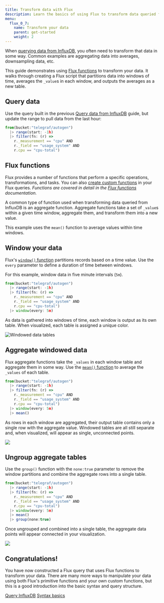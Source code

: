 ```yaml
---
title: Transform data with Flux
description: Learn the basics of using Flux to transform data queried from InfluxDB.
menu:
  flux_0_7:
    name: Transform your data
    parent: get-started
    weight: 2
---
```


When [querying data from InfluxDB](/flux/v0.7/introduction/getting-started/query-influxdb),
you often need to transform that data in some way.
Common examples are aggregating data into averages, downsampling data, etc.

This guide demonstrates using [Flux functions](#) to transform your data.
It walks through creating a Flux script that partitions data into windows of time,
averages the `_value`s in each window, and outputs the averages as a new table.

## Query data
Use the query built in the previous [Query data from InfluxDB](/platform/introduction/getting-started/query-influxdb)
guide, but update the range to pull data from the last hour:

```js
from(bucket:"telegraf/autogen")
  |> range(start: -1h)
  |> filter(fn: (r) =>
    r._measurement == "cpu" AND
    r._field == "usage_system" AND
    r.cpu == "cpu-total")
```

## Flux functions
Flux provides a number of functions that perform a specific operations, transformations, and tasks.
You can also [create custom functions](#) in your Flux queries.
_Functions are covered in detail in the [Flux functions](#) documentation._

A common type of function used when transforming data queried from InfluxDB is an aggregate function.
Aggregate functions take a set of `_value`s within a given time window, aggregate them, and transform
them into a new value.

This example uses the `mean()` function to average values within time windows.

## Window your data
Flux's [`window()` function](#) partitions records based on a time value.
Use the `every` parameter to define a duration of time between windows.

For this example, window data in five minute intervals (`5m`).

```js
from(bucket:"telegraf/autogen")
  |> range(start: -1h)
  |> filter(fn: (r) =>
    r._measurement == "cpu" AND
    r._field == "usage_system" AND
    r.cpu == "cpu-total")
  |> window(every: 5m)
```

As data is gathered into windows of time, each window is output as its own table.
When visualized, each table is assigned a unique color.

![Windowed data tables](/img/flux/flux-windowed-data.png)

## Aggregate windowed data
Flux aggregate functions take the `_values` in each window table and aggregate them in some way.
Use the [`mean()` function](#) to average the `_values` of each table.

```js
from(bucket:"telegraf/autogen")
  |> range(start: -1h)
  |> filter(fn: (r) =>
    r._measurement == "cpu" AND
    r._field == "usage_system" AND
    r.cpu == "cpu-total")
  |> window(every: 5m)
  |> mean()
```

As rows in each window are aggregated, their output table contains only a single row with the aggregate value.
Windowed tables are all still separate and, when visualized, will appear as single, unconnected points.

![](/img/flux/flux-windowed-aggregates.png)

## Ungroup aggregate tables

Use the `group()` function with the `none:true` parameter to remove the window partitions
and combine the aggregate rows into a single table.

```js
from(bucket:"telegraf/autogen")
  |> range(start: -1h)
  |> filter(fn: (r) =>
    r._measurement == "cpu" AND
    r._field == "usage_system" AND
    r.cpu == "cpu-total")
  |> window(every: 5m)
  |> mean()
  |> group(none:true)
```

Once ungrouped and combined into a single table, the aggregate data points will appear connected in your visualization.

![](/img/flux/flux-windowed-aggregates-ungrouped.png)


## Congratulations!
You have now constructed a Flux query that uses Flux functions to transform your data.
There are many more ways to manipulate your data using both Flux's primitive functions
and your own custom functions, but this is a good introduction into the basic syntax and query structure.

<div class="page-nav-btns">
  <a class="btn prev" href="/flux/v0.7/introduction/getting-started/query-influxdb/">Query InfluxDB</a>
  <a class="btn next" href="/flux/v0.7/introduction/getting-started/syntax-basics/">Syntax basics</a>
</div>

